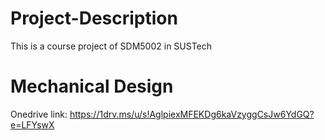 # Project-Description
This is a course project of SDM5002 in SUSTech

# Mechanical Design
Onedrive link: https://1drv.ms/u/s!AglpiexMFEKDg6kaVzyggCsJw6YdGQ?e=LFYswX
